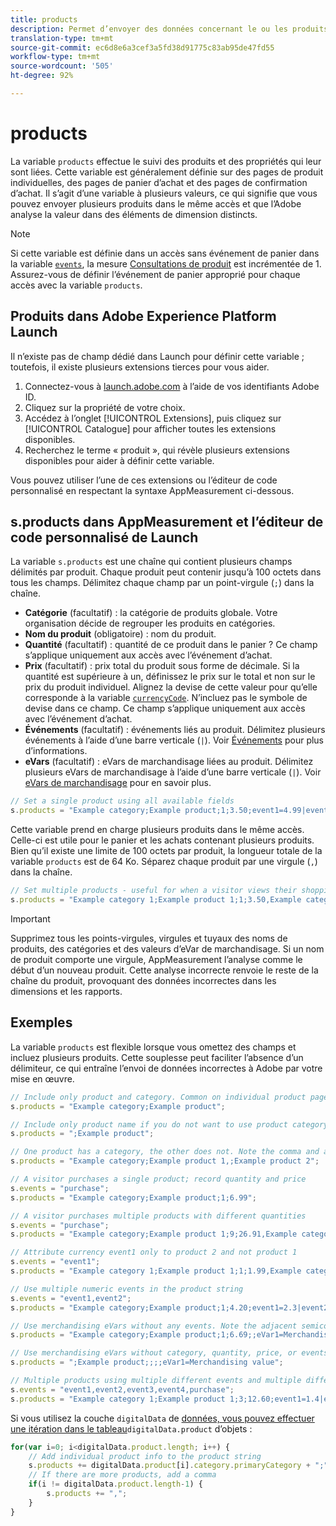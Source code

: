 ```yaml
---
title: products
description: Permet d’envoyer des données concernant le ou les produits affichés ou du panier.
translation-type: tm+mt
source-git-commit: ec6d8e6a3cef3a5fd38d91775c83ab95de47fd55
workflow-type: tm+mt
source-wordcount: '505'
ht-degree: 92%

---
```



# products

La variable `products` effectue le suivi des produits et des propriétés qui leur sont liées. Cette variable est généralement définie sur des pages de produit individuelles, des pages de panier d’achat et des pages de confirmation d’achat. Il s’agit d’une variable à plusieurs valeurs, ce qui signifie que vous pouvez envoyer plusieurs produits dans le même accès et que l’Adobe analyse la valeur dans des éléments de dimension distincts.

>[!NOTE]
>
>Si cette variable est définie dans un accès sans événement de panier dans la variable [`events`](events/events-overview.md), la mesure [Consultations de produit](/help/components/metrics/product-views.md) est incrémentée de 1. Assurez-vous de définir l’événement de panier approprié pour chaque accès avec la variable `products`.

## Produits dans Adobe Experience Platform Launch

Il n’existe pas de champ dédié dans Launch pour définir cette variable ; toutefois, il existe plusieurs extensions tierces pour vous aider.

1. Connectez-vous à [launch.adobe.com](https://launch.adobe.com) à l’aide de vos identifiants Adobe ID.
2. Cliquez sur la propriété de votre choix.
3. Accédez à l’onglet [!UICONTROL Extensions], puis cliquez sur [!UICONTROL Catalogue] pour afficher toutes les extensions disponibles.
4. Recherchez le terme « produit », qui révèle plusieurs extensions disponibles pour aider à définir cette variable.

Vous pouvez utiliser l’une de ces extensions ou l’éditeur de code personnalisé en respectant la syntaxe AppMeasurement ci-dessous.

## s.products dans AppMeasurement et l’éditeur de code personnalisé de Launch

La variable `s.products` est une chaîne qui contient plusieurs champs délimités par produit. Chaque produit peut contenir jusqu’à 100 octets dans tous les champs. Délimitez chaque champ par un point-virgule (`;`) dans la chaîne.

* **Catégorie** (facultatif) : la catégorie de produits globale. Votre organisation décide de regrouper les produits en catégories.
* **Nom du produit** (obligatoire) : nom du produit.
* **Quantité** (facultatif) : quantité de ce produit dans le panier ? Ce champ s’applique uniquement aux accès avec l’événement d’achat.
* **Prix** (facultatif) : prix total du produit sous forme de décimale. Si la quantité est supérieure à un, définissez le prix sur le total et non sur le prix du produit individuel. Alignez la devise de cette valeur pour qu’elle corresponde à la variable [`currencyCode`](../config-vars/currencycode.md). N’incluez pas le symbole de devise dans ce champ. Ce champ s’applique uniquement aux accès avec l’événement d’achat.
* **Événements** (facultatif) : événements liés au produit. Délimitez plusieurs événements à l’aide d’une barre verticale (`|`). Voir [Événements](events/events-overview.md) pour plus d’informations.
* **eVars** (facultatif) : eVars de marchandisage liées au produit. Délimitez plusieurs eVars de marchandisage à l’aide d’une barre verticale (`|`). Voir [eVars de marchandisage](evar-merchandising.md) pour en savoir plus.

```js
// Set a single product using all available fields
s.products = "Example category;Example product;1;3.50;event1=4.99|event2=5.99;eVar1=Example merchandising value 1|eVar2=Example merchandising value 2";
```

Cette variable prend en charge plusieurs produits dans le même accès. Celle-ci est utile pour le panier et les achats contenant plusieurs produits. Bien qu’il existe une limite de 100 octets par produit, la longueur totale de la variable `products` est de 64 Ko. Séparez chaque produit par une virgule (`,`) dans la chaîne.

```js
// Set multiple products - useful for when a visitor views their shopping cart
s.products = "Example category 1;Example product 1;1;3.50,Example category 2;Example product 2,1,5.99";
```

>[!IMPORTANT]
>
>Supprimez tous les points-virgules, virgules et tuyaux des noms de produits, des catégories et des valeurs d’eVar de marchandisage. Si un nom de produit comporte une virgule, AppMeasurement l’analyse comme le début d’un nouveau produit. Cette analyse incorrecte renvoie le reste de la chaîne du produit, provoquant des données incorrectes dans les dimensions et les rapports.

## Exemples

La variable `products` est flexible lorsque vous omettez des champs et incluez plusieurs produits. Cette souplesse peut faciliter l’absence d’un délimiteur, ce qui entraîne l’envoi de données incorrectes à Adobe par votre mise en œuvre.

```js
// Include only product and category. Common on individual product pages
s.products = "Example category;Example product";

// Include only product name if you do not want to use product category
s.products = ";Example product";

// One product has a category, the other does not. Note the comma and adjacent semicolon to omit category
s.products = "Example category;Example product 1,;Example product 2";

// A visitor purchases a single product; record quantity and price
s.events = "purchase";
s.products = "Example category;Example product;1;6.99";

// A visitor purchases multiple products with different quantities
s.events = "purchase";
s.products = "Example category;Example product 1;9;26.91,Example category;Example product 2;4;9.96";

// Attribute currency event1 only to product 2 and not product 1
s.events = "event1";
s.products = "Example category 1;Example product 1;1;1.99,Example category 2;Example product 2;1;2.69;event1=1.29";

// Use multiple numeric events in the product string
s.events = "event1,event2";
s.products = "Example category;Example product;1;4.20;event1=2.3|event2=5";

// Use merchandising eVars without any events. Note the adjacent semicolons to skip events
s.products = "Example category;Example product;1;6.69;;eVar1=Merchandising value";

// Use merchandising eVars without category, quantity, price, or events
s.products = ";Example product;;;;eVar1=Merchandising value";

// Multiple products using multiple different events and multiple different merchandising eVars
s.events = "event1,event2,event3,event4,purchase";
s.products = "Example category 1;Example product 1;3;12.60;event1=1.4|event2=9;eVar1=Merchandising value|eVar2=Another merchandising value,Example category 2;Example product 2;1;59.99;event3=6.99|event4=1;eVar3=Merchandising value 3|eVar4=Example value four";
```

Si vous utilisez la couche `digitalData` de [données, vous pouvez effectuer une itération dans le tableau](../../prepare/data-layer.md)`digitalData.product` d’objets :

```js
for(var i=0; i<digitalData.product.length; i++) {
    // Add individual product info to the product string
    s.products += digitalData.product[i].category.primaryCategory + ";" + digitalData.product[i].productInfo.productName;
    // If there are more products, add a comma
    if(i != digitalData.product.length-1) {
        s.products += ",";
    }
}
```
